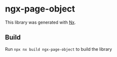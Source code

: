 # ngx-page-object

This library was generated with [Nx](https://nx.dev).

## Build

Run `npx nx build ngx-page-object` to build the library

